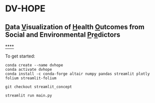 # DV-HOPE
## <u>**D**</u>ata <u>**V**</u>isualization of <u>**H**</u>ealth <u>**O**</u>utcomes from Social and Environmental <u>**P**</u>r<u>**e**</u>dictors
<u>****</u>

To get started:

```
conda create --name dvhope
conda activate dvhope
conda install -c conda-forge altair numpy pandas streamlit plotly folium streamlit-folium

git checkout streamlit_concept

streamlit run main.py
```